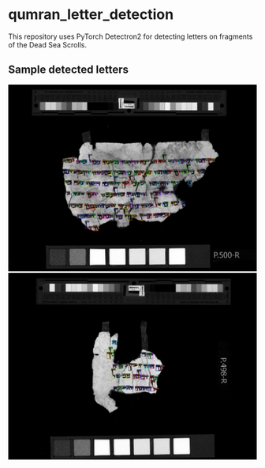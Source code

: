 # qumran_letter_detection
This repository uses PyTorch Detectron2 for detecting letters on fragments of the Dead Sea Scrolls.

## Sample detected letters

![Result image 1](images/letter_detection_1.png)
![Result image 2](images/letter_detection_2.png)
